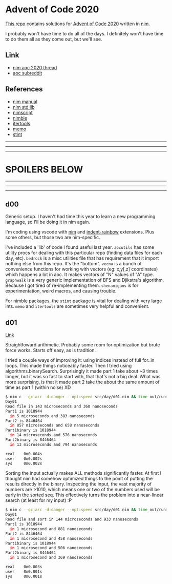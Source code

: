 
# Advent of Code 2020

[This repo](https://github.com/bobgeis/aoc2020) contains solutions for [Advent of Code 2020](https://adventofcode.com/2020) written in [nim](https://nim-lang.org/).

I probably won't have time to do all of the days. I definitely won't have time to do them all as they come out, but we'll see.

## Link

- [nim aoc 2020 thread](https://forum.nim-lang.org/t/7162)
- [aoc subreddit](https://old.reddit.com/r/adventofcode/)

## References

- [nim manual](https://nim-lang.org/docs/manual.html)
- [nim std lib](https://nim-lang.org/docs/lib.html)
- [nimscript](https://nim-lang.org/docs/nimscript.html)
- [nimble](https://nimble.directory/)
- [itertools](https://github.com/narimiran/itertools)
- [memo](https://github.com/andreaferretti/memo)
- [stint](https://github.com/status-im/nim-stint)

___

___

___

# SPOILERS BELOW

___

___

___

## d00

Generic setup. I haven't had time this year to learn a new programming language, so I'll be doing it in nim again.

I'm coding using vscode with [nim](https://marketplace.visualstudio.com/items?itemName=kosz78.nim) and [indent-rainbow](https://marketplace.visualstudio.com/items?itemName=oderwat.indent-rainbow) extensions. Plus some others, but those two are nim-specific.

I've included a 'lib' of code I found useful last year. `aocutils` has some utility procs for dealing with this particular repo (finding data files for each day, etc). `bedrock` is a misc utilities file that has requirement that it import nothing else from this repo. It's the "bottom". `vecna` is a bunch of convenience functions for working with vectors (eg: x,y[,z] coordinates) which happens a lot in aoc. It makes vectors of "N" values of "A" type. `graphwalk` is a very generic implementation of BFS and Djikstra's algorithm. Because I got tired of re-implementing them. `shenanigans` is for experimentation, weird macros, and causing trouble.

For nimble packages, the `stint` package is vital for dealing with very large ints. `memo` and `itertools` are sometimes very helpful and convenient.

## d01

[Link](https://adventofcode.com/2020/day/1)

Straightfoward arithmetic. Probably some room for optimization but brute force works. Starts off easy, as is tradition.

I tried a couple ways of improving it: using indices instead of full for..in loops. This made things noticeably faster. Then I tried using algorithms.binarySearch. Surprisingly it made part 1 take about ~3 times longer, but it was so fast to start with, that that's not a big deal. What was more surprising, is that it made part 2 take the about the same amount of time as part 1 (within noise) XD

```sh
$ nim c --gc:arc -d:danger --opt:speed src/day/d01.nim && time out/runme
Day01
Read file in 143 microseconds and 360 nanoseconds
Part1 is 1018944
  in 5 microseconds and 383 nanoseconds
Part2 is 8446464
  in 857 microseconds and 658 nanoseconds
Part1binary is 1018944
  in 14 microseconds and 576 nanoseconds
Part2binary is 8446464
  in 13 microseconds and 794 nanoseconds

real    0m0.004s
user    0m0.002s
sys     0m0.002s
```

Sorting the input actually makes ALL methods significantly faster. At first I thought nim had somehow optimized things to the point of putting the results directly in the binary. Inspecting the input, the vast majority of numbers are >1010, which means one or two of the numbers used will be early in the sorted seq. This effectively turns the problem into a near-linear search (at least for my input) :P
```sh
$ nim c --gc:arc -d:danger --opt:speed src/day/d01.nim && time out/runme
Day01
Read file and sort in 144 microseconds and 933 nanoseconds
Part1 is 1018944
  in 1 microsecond and 881 nanoseconds
Part2 is 8446464
  in 1 microsecond and 458 nanoseconds
Part1binary is 1018944
  in 1 microsecond and 506 nanoseconds
Part2binary is 8446464
  in 1 microsecond and 369 nanoseconds

real    0m0.003s
user    0m0.001s
sys     0m0.001s
```

<!-- ## d02 -->
<!-- [Link](https://adventofcode.com/2020/day/2) -->
<!-- NOT DONE -->


<!-- ## d03 -->
<!-- [Link](https://adventofcode.com/2020/day/1) -->
<!-- NOT DONE -->


<!-- ## d04 -->
<!-- [Link](https://adventofcode.com/2020/day/1) -->
<!-- NOT DONE -->


<!-- ## d05 -->
<!-- [Link](https://adventofcode.com/2020/day/1) -->
<!-- NOT DONE -->


<!-- ## d06 -->
<!-- [Link](https://adventofcode.com/2020/day/1) -->
<!-- NOT DONE -->


<!-- ## d07 -->
<!-- [Link](https://adventofcode.com/2020/day/1) -->
<!-- NOT DONE -->


<!-- ## d08 -->
<!-- [Link](https://adventofcode.com/2020/day/1) -->
<!-- NOT DONE -->


<!-- ## d09 -->
<!-- [Link](https://adventofcode.com/2020/day/1) -->
<!-- NOT DONE -->


<!-- ## d10 -->
<!-- [Link](https://adventofcode.com/2020/day/1) -->
<!-- NOT DONE -->


<!-- ## d11 -->
<!-- [Link](https://adventofcode.com/2020/day/1) -->
<!-- NOT DONE -->


<!-- ## d12 -->
<!-- [Link](https://adventofcode.com/2020/day/1) -->
<!-- NOT DONE -->


<!-- ## d13 -->
<!-- [Link](https://adventofcode.com/2020/day/1) -->
<!-- NOT DONE -->


<!-- ## d14 -->
<!-- [Link](https://adventofcode.com/2020/day/1) -->
<!-- NOT DONE -->


<!-- ## d15 -->
<!-- [Link](https://adventofcode.com/2020/day/1) -->
<!-- NOT DONE -->


<!-- ## d16 -->
<!-- [Link](https://adventofcode.com/2020/day/1) -->
<!-- NOT DONE -->


<!-- ## d17 -->
<!-- [Link](https://adventofcode.com/2020/day/1) -->
<!-- NOT DONE -->


<!-- ## d18 -->
<!-- [Link](https://adventofcode.com/2020/day/1) -->
<!-- NOT DONE -->


<!-- ## d19 -->
<!-- [Link](https://adventofcode.com/2020/day/1) -->
<!-- NOT DONE -->


<!-- ## d20 -->
<!-- [Link](https://adventofcode.com/2020/day/1) -->
<!-- NOT DONE -->


<!-- ## d21 -->
<!-- [Link](https://adventofcode.com/2020/day/1) -->
<!-- NOT DONE -->


<!-- ## d22 -->
<!-- [Link](https://adventofcode.com/2020/day/1) -->
<!-- NOT DONE -->


<!-- ## d23 -->
<!-- [Link](https://adventofcode.com/2020/day/1) -->
<!-- NOT DONE -->


<!-- ## d24 -->
<!-- [Link](https://adventofcode.com/2020/day/1) -->
<!-- NOT DONE -->


<!-- ## d25 -->
<!-- [Link](https://adventofcode.com/2020/day/1) -->
<!-- NOT DONE -->

